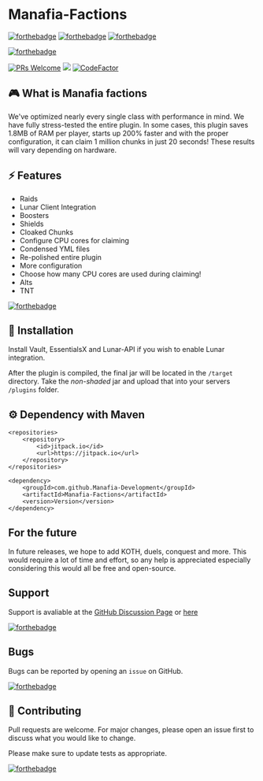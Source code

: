 # Manafia-Factions

[![forthebadge](https://forthebadge.com/images/badges/built-with-love.svg)](https://forthebadge.com)
[![forthebadge](https://forthebadge.com/images/badges/made-with-java.svg)](https://forthebadge.com)
[![forthebadge](https://forthebadge.com/images/badges/open-source.svg)](https://forthebadge.com)

[![forthebadge](https://forthebadge.com/images/badges/powered-by-black-magic.svg)](https://forthebadge.com)

[![PRs Welcome](https://img.shields.io/badge/PRs-welcome-brightgreen.svg?style=flat-square)](http://makeapullrequest.com)
[![](https://jitpack.io/v/Manafia-Development/Manafia-Factions.svg)](https://jitpack.io/#Manafia-Development/Manafia-Factions)
[![CodeFactor](https://www.codefactor.io/repository/github/manafia-development/manafia-factions/badge)](https://www.codefactor.io/repository/github/manafia-development/manafia-factions)


## 🎮 What is Manafia factions

We've optimized nearly every single class with performance in mind. We have fully stress-tested the entire plugin. In
some cases, this plugin saves 1.8MB of RAM per player, starts up 200% faster and with the proper configuration, it can
claim 1 million chunks in just 20 seconds! These results will vary depending on hardware.

## ⚡️ Features

- Raids
- Lunar Client Integration
- Boosters
- Shields
- Cloaked Chunks
- Configure CPU cores for claiming
- Condensed YML files
- Re-polished entire plugin
- More configuration
- Choose how many CPU cores are used during claiming!
- Alts
- TNT

[![forthebadge](https://forthebadge.com/images/badges/built-with-grammas-recipe.svg)](https://forthebadge.com)

## 🚀 Installation

Install Vault, EssentialsX and Lunar-API if you wish to enable Lunar integration.

After the plugin is compiled, the final jar will be located in the ``/target`` directory. Take the *non-shaded* jar and
upload that into your servers ``/plugins`` folder.

## ⚙️ Dependency with Maven

	<repositories>
		<repository>
		    <id>jitpack.io</id>
		    <url>https://jitpack.io</url>
		</repository>
	</repositories>

	<dependency>
	    <groupId>com.github.Manafia-Development</groupId>
	    <artifactId>Manafia-Factions</artifactId>
	    <version>Version</version>
	</dependency>

## For the future

In future releases, we hope to add KOTH, duels, conquest and more. This would require a lot of time and effort, so any
help is appreciated especially considering this would all be free and open-source.

## Support

Support is avaliable at
the [GitHub Discussion Page](https://github.com/Manafia-Development/Manafia-Factions/discussions)
or [here](https://matrix.to/#/#manafia-development:mozilla.org)

[![forthebadge](https://forthebadge.com/images/badges/not-a-bug-a-feature.svg)](https://forthebadge.com)

## Bugs

Bugs can be reported by opening an ``issue`` on GitHub.

[![forthebadge](https://forthebadge.com/images/badges/not-an-issue.svg)](https://forthebadge.com)

## 🎁 Contributing

Pull requests are welcome. For major changes, please open an issue first to discuss what you would like to change.

Please make sure to update tests as appropriate.

[![forthebadge](https://forthebadge.com/images/badges/powered-by-pull-requests.svg)](https://forthebadge.com)




